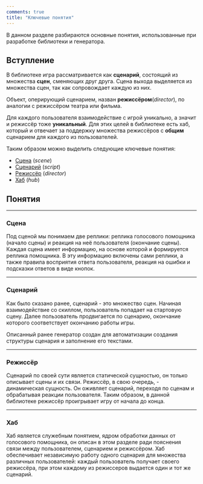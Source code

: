 ```yaml
---
comments: true
title: "Ключевые понятия"
---
```


В данном разделе разбираются основные понятия, использованные при разработке библиотеки и генератора.


## Вступление
В библиотеке игра рассматривается как **сценарий**, состоящий из множества **сцен**, сменяющих друг друга. Сцена выхода
выделяется из множества сцен, так как сопровождает каждую из них.

Объект, оперирующий сценарием, назван **режиссёром**(*director*), по аналогии с режиссёром театра или фильма. 

Для каждого пользователя взаимодействие с игрой уникально, а значит и режиссёр тоже **уникальный**. Для этих целей
в библиотеке есть хаб, который и отвечает за поддержку множества режиссёров с **общим** сценарием для каждого из пользователей.

Таким образом можно выделить следующие ключевые понятия:

* [Сцена](#scene) (*scene*)
* [Сценарий](#script) (*script*)
* [Режиссёр](#director) (*director*)
* [Хаб](#hub) (*hub*)


## Понятия

-------------------------------------
### <a id="scene"></a>Сцена

Под сценой мы понимаем две реплики: реплика голосового помощника (начало сцены) и реакция на неё пользователя (окончание сцены).
Каждая сцена имеет информацию, на основе которой и формируется реплика помощника. В эту информацию включены сами реплики, 
а также правила восприятия ответа пользователя, реакция на ошибки и подсказки ответов в виде кнопок.

-------------------------------------

### <a id="script"></a>Сценарий

Как было сказано ранее, сценарий - это множество сцен. Начиная взаимодействие со скиллом, пользователь попадает на стартовую сцену.
Далее пользователь продвигается по сценарию, окончание которого соответствует окончанию работы игры.

Описанный ранее генератор создан для автоматизации создания структуры сценария и заполнение его текстами.

-------------------------------------
### <a id="director"></a>Режиссёр

Сценарий по своей сути является статической сущностью, он только описывает сцены и их связи. Режиссёр, в свою очередь, - динамическая сущность.
Он оживляет сценарий, переходя по сценам и обрабатывая реакции пользователя. 
Таким образом, в данной библиотеке режиссёр проигрывает игру от начала до конца.

-------------------------------------
### <a id="hub"></a> Хаб

Хаб является служебным понятием, ядром обработки данных от голосового помощника, он описан в этом разделе ради пояснения связи между пользователем, сценарием и режиссёром. 
Хаб обеспечивает независимую работу одного сценария для множества различных пользователей: каждый пользователь получает своего режиссёра, при этом каждому из режиссеров выдается один и тот же сценарий. 
